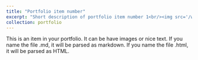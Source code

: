 ```yaml
---
title: "Portfolio item number"
excerpt: "Short description of portfolio item number 1<br/><img src='/wangjiahui/images/500x300.png'>"
collection: portfolio
---
```


This is an item in your portfolio. It can be have images or nice text. If you name the file .md, it will be parsed as markdown. If you name the file .html, it will be parsed as HTML. 
